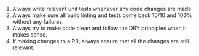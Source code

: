 1. Always write relevant unit tests whenever any code changes are made.
2. Always make sure all build linting and tests come back 10/10 and 100% without any failures.
3. Always try to make code clean and follow the DRY principles when it makes sense.
4. If making changes to a PR, always ensure that all the changes are still relevant.
